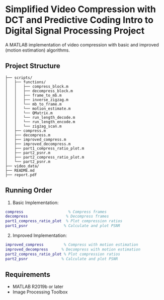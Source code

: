 # Simplified Video Compression with DCT and Predictive Coding Intro to Digital Signal Processing Project

A MATLAB implementation of video compression with basic and improved (motion estimation) algorithms.

## Project Structure
```
├── scripts/
│   ├── functions/
│   │   ├── compress_block.m
│   │   ├── decompress_block.m
│   │   ├── frame_to_mb.m
│   │   ├── inverse_zigzag.m
│   │   └── mb_to_frame.m
│   │   └── motion_estimate.m
│   │   └── QMatrix.m
│   │   └── run_length_decode.m
│   │   └── run_length_encode.m
│   │   └── zigzag_scan.m
│   ├── compress.m
│   ├── decompress.m
│   ├── improved_compress.m
│   ├── improved_decompress.m
│   ├── part1_compress_ratio_plot.m
│   ├── part2_psnr.m
│   ├── part2_compress_ratio_plot.m
│   └── part2_psnr.m
├── video_data/
├── README.md
├── report.pdf
```

## Running Order

1. Basic Implementation:
```matlab
compress                    % Compress frames
decompress                 % Decompress frames
part1_compress_ratio_plot  % Plot compression ratios
part1_psnr                % Calculate and plot PSNR
```

2. Improved Implementation:
```matlab
improved_compress         % Compress with motion estimation
improved_decompress      % Decompress with motion estimation
part2_compress_ratio_plot % Plot compression ratios
part2_psnr               % Calculate and plot PSNR
```

## Requirements

- MATLAB R2019b or later
- Image Processing Toolbox

